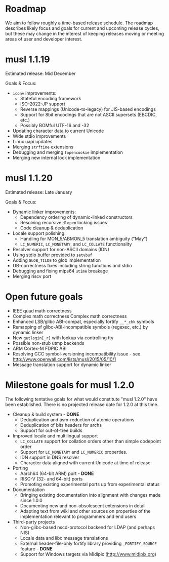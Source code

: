 # Roadmap

We aim to follow roughly a time-based release schedule. The roadmap describes likely
focus and goals for current and upcoming release cycles, but these may change in the
interest of keeping releases moving or meeting areas of user and developer interest.


# musl 1.1.19

Estimated release: Mid December

Goals & Focus:

- `iconv` improvements:
    - Stateful encoding framework
    - ISO-2022-JP support
    - Reverse mappings (Unicode-to-legacy) for JIS-based encodings
    - Support for 8bit encodings that are not ASCII supersets (EBCDIC, etc.)
    - Possibly BOMful UTF-16 and -32
- Updating character data to current Unicode
- Wide stdio improvements
- Linux uapi updates
- Merging `strftime` extensions
- Debugging and merging `fopencookie` implementation
- Merging new internal lock implementation

# musl 1.1.20

Estimated release: Late January

Goals & Focus:

- Dynamic linker improvements:
    - Dependency ordering of dynamic-linked constructors
    - Resolving recursive `dlopen` locking issues
    - Code cleanup & deduplication
- Locale support polishing:
    - Handling for MON_5/ABMON_5 translation ambiguity ("May")
    - `LC_NUMERIC`, `LC_MONETARY`, and `LC_COLLATE` functionality
- Resolver support for non-ASCII domains (IDN)
- Using stdio buffer provided to `setvbuf`
- Adding `GLOB_TILDE` to glob implementation
- UB-correctness fixes including string functions and stdio
- Debugging and fixing mips64 `utime` breakage
- Merging riscv port


# Open future goals

- IEEE quad math correctness
- Complex math correctness Complex math correctness
- Enhanced LSB/glibc ABI-compat, especially fortify `__*_chk` symbols
- Remapping of glibc-ABI-incompatible symbols (regexec, etc.) by dynamic linker
- New `getlogin[_r]` with lookup via controlling tty
- Possible non-stub utmp backends
- ARM Cortex-M FDPIC ABI
- Resolving GCC symbol-versioning incompatibility issue - see
  <http://www.openwall.com/lists/musl/2015/05/10/1>
- Message translation support for dynamic linker


# Milestone goals for musl 1.2.0

The following tentative goals for what would constitute "musl 1.2.0" have been
established. There is no projected release date for 1.2.0 at this time.

- Cleanup & build system - **DONE**
    - Deduplication and asm-reduction of atomic operations
    - Deduplication of bits headers for archs
    - Support for out-of-tree builds
- Improved locale and multilingual support
    - `LC_COLLATE` support for collation orders other than simple codepoint order
    - Support for `LC_MONETARY` and `LC_NUMERIC` properties.
    - IDN support in DNS resolver
    - Character data aligned with current Unicode at time of release
- Porting
    - Aarch64 (64-bit ARM) port - **DONE**
    - RISC-V (32- and 64-bit) ports
    - Promoting existing experimental ports up from experimental status
- Documentation
    - Bringing existing documentation into alignment with changes made since
      1.0.0
    - Documenting new and non-obsolescent extensions in detail
    - Adapting text from wiki and other sources on properties of the
      implementation relevant to programmers and end users
- Third-party projects
    - Non-glibc-based nscd-protocol backend for LDAP (and perhaps NIS)
    - Locale data and libc message translations
    - External header-file-only fortify library providing `_FORTIFY_SOURCE`
      feature - **DONE**
    - Support for Windows targets via Midipix (<http://www.midipix.org>)

